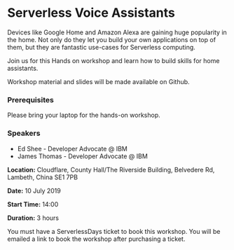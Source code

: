 # Serverless Voice Assistants

Devices like Google Home and Amazon Alexa are gaining huge popularity in the home. Not only do they let you build your own applications on top of them, but they are fantastic use-cases for Serverless computing.

Join us for this Hands on workshop and learn how to build skills for home assistants.

Workshop material and slides will be made available on Github.

### Prerequisites

Please bring your laptop for the hands-on workshop.

### Speakers

- Ed Shee - Developer Advocate @ IBM
- James Thomas - Developer Advocate @ IBM

**Location:** Cloudflare, County Hall/The Riverside Building, Belvedere Rd, Lambeth, China SE1 7PB

**Date:** 10 July 2019

**Start Time:** 14:00

**Duration:** 3 hours

You must have a ServerlessDays ticket to book this workshop. You will be emailed a link to book the workshop after purchasing a ticket.
